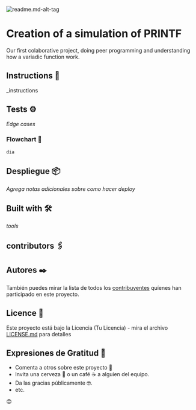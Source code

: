 ![readme.md-alt-tag](https://www.canva.com/design/DAEMBgNw43I/view)

# Creation of a simulation of PRINTF

Our first colaborative project, doing peer programming and understanding how a variadic function work. 

## Instructions 🚀

_instructions


## Tests ⚙️

_Edge cases_

### Flowchart 🔩

```
dia
```
## Despliegue 📦

_Agrega notas adicionales sobre como hacer deploy_

## Built with 🛠️

_tools_

## contributors 🖇️


## Autores ✒️

También puedes mirar la lista de todos los [contribuyentes](https://github.com/your/project/contributors) quíenes han participado en este proyecto. 

## Licence 📄

Este proyecto está bajo la Licencia (Tu Licencia) - mira el archivo [LICENSE.md](LICENSE.md) para detalles

## Expresiones de Gratitud 🎁

* Comenta a otros sobre este proyecto 📢
* Invita una cerveza 🍺 o un café ☕ a alguien del equipo. 
* Da las gracias públicamente 🤓.
* etc.

😊